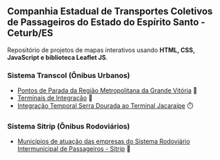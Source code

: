 ## Companhia Estadual de Transportes Coletivos de Passageiros do Estado do Espírito Santo - Ceturb/ES

 Repositório de projetos de mapas interativos usando **HTML, CSS, JavaScript e biblioteca Leaflet JS**.
 
 ### Sistema Transcol (Ônibus Urbanos)
 * [Pontos de Parada da Região Metropolitana da Grande Vitória](https://rafaeldgeo.github.io/ceturb/pontos_de_parada/index.html) 🚏
 * [Terminais de Integração](https://rafaeldgeo.github.io/ceturb/terminais_transcol/index.html) 🚉
 * [Integração Temporal Serra Dourada ao Terminal Jacaraípe](https://rafaeldgeo.github.io/ceturb/integracao_serra_dourada_tjacaraipe/index.html) ⏱️
 
 
 ### Sistema Sitrip (Ônibus Rodoviários)
 * [Municípios de atuação das empresas do Sistema Rodoviário Intermunicipal de Passageiros - Sitrip](https://rafaeldgeo.github.io/ceturb/sitrip/index.html) 🚌
